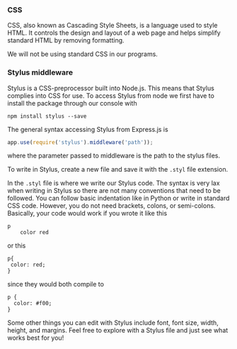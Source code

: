 ### CSS

CSS, also known as Cascading Style Sheets, is a language used to style HTML. It controls the design and layout of a web page and helps simplify standard HTML by removing formatting. 

We will not be using standard CSS in our programs. 

### Stylus middleware

Stylus is a CSS-preprocessor built into Node.js. This means that Stylus complies into CSS for use. To access Stylus from node we first have to install the package through our console with

```
npm install stylus --save
```

The general syntax accessing Stylus from Express.js is  

```js
app.use(require('stylus').middleware('path'));
```

where the parameter passed to middleware is the path to the stylus files. 

To write in Stylus, create a new file and save it with the `.styl` file extension.

In the `.styl` file is where we write our Stylus code. The syntax is very lax when writing in Stylus so there are not many conventions that need to be followed. You can follow basic indentation like in Python or write in standard CSS code. However, you do not need brackets, colons, or semi-colons. Basically, your code would work if you wrote it like this

```stylus
p
	color red 
```

or this 

```stylus
p{
 color: red;
}
```

since they would both compile to

```stylus
p {
  color: #f00;
}
```

Some other things you can edit with Stylus include font, font size, width, height, and margins. Feel free to explore with a Stylus file and just see what works best for you!

